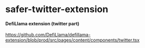 # safer-twitter-extension

#### DefiLlama extension (twitter part)
https://github.com/DefiLlama/defillama-extension/blob/prod/src/pages/content/components/twitter.tsx
